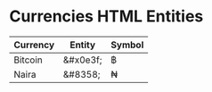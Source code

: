 # Currencies HTML Entities

| **Currency** | **Entity** | **Symbol** |
| --- | -- | - |
| Bitcoin | &amp;#x0e3f; | &#x0e3f; |
| Naira | &amp;#8358; | &#8358; |
